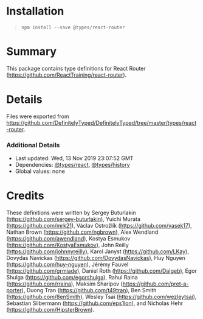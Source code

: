 # Installation
> `npm install --save @types/react-router`

# Summary
This package contains type definitions for React Router (https://github.com/ReactTraining/react-router).

# Details
Files were exported from https://github.com/DefinitelyTyped/DefinitelyTyped/tree/master/types/react-router.

### Additional Details
 * Last updated: Wed, 13 Nov 2019 23:07:52 GMT
 * Dependencies: [@types/react](https://npmjs.com/package/@types/react), [@types/history](https://npmjs.com/package/@types/history)
 * Global values: none

# Credits
These definitions were written by Sergey Buturlakin (https://github.com/sergey-buturlakin), Yuichi Murata (https://github.com/mrk21), Václav Ostrožlík (https://github.com/vasek17), Nathan Brown (https://github.com/ngbrown), Alex Wendland (https://github.com/awendland), Kostya Esmukov (https://github.com/KostyaEsmukov), John Reilly (https://github.com/johnnyreilly), Karol Janyst (https://github.com/LKay), Dovydas Navickas (https://github.com/DovydasNavickas), Huy Nguyen (https://github.com/huy-nguyen), Jérémy Fauvel (https://github.com/grmiade), Daniel Roth (https://github.com/DaIgeb), Egor Shulga (https://github.com/egorshulga), Rahul Raina (https://github.com/rraina), Maksim Sharipov (https://github.com/pret-a-porter), Duong Tran (https://github.com/t49tran), Ben Smith (https://github.com/8enSmith), Wesley Tsai (https://github.com/wezleytsai), Sebastian Silbermann (https://github.com/eps1lon), and Nicholas Hehr (https://github.com/HipsterBrown).
